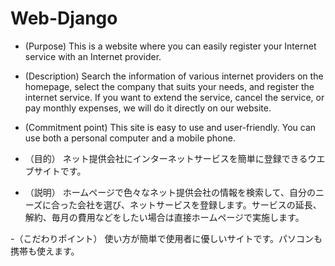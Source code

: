 # Web-Django
- (Purpose)
This is a website where you can easily register your Internet service with an Internet provider.

- (Description)
Search the information of various internet providers on the homepage, select the company that suits your needs, and register the internet service. If you want to extend the service, cancel the service, or pay monthly expenses, we will do it directly on our website.

- (Commitment point)
This site is easy to use and user-friendly. You can use both a personal computer and a mobile phone.


- （目的）
ネット提供会社にインターネットサービスを簡単に登録できるウエブサイトです。

- （説明）
ホームページで色々なネット提供会社の情報を検索して、自分のニーズに合った会社を選び、ネットサービスを登録します。サービスの延長、解約、毎月の費用などをしたい場合は直接ホームページで実施します。

-（こだわりポイント）
使い方が簡単で使用者に優しいサイトです。パソコンも携帯も使えます。
